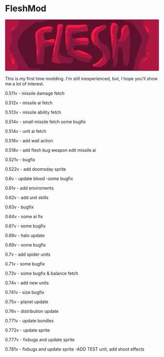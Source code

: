# FleshMod
![logo](https://github.com/FallingDice/flesh-mod/blob/master/logo.png)

This is my first time modding. I'm still inexperienced, but, I hope you'll show me a lot of interest.

0.511v - missile damage fetch

0.512v - missile ai fetch

0.513v - missile ability fetch

0.514v - small missile fetch
some bugfix

0.514v - unit ai fetch

0.516v - add wall action

0.518v - add flesh bug weapon
edit missile ai

0.521v - bugfix

0.522v - add doomsday sprite

0.6v - update blood
-some bugfix

0.61v - add enviroments

0.62v - add unit skills

0.63v - bugfix

0.64v - some ai fix

0.67v - some bugfix

0.68v - halo update

0.69v - some bugfix

0.7v - add spider units

0.71v - some bugfix

0.73v - some bugfix & balance fetch

0.74v - add new units

0.741v - size bugfix

0.75v - planet update

0.76v - distribution update

0.771v - update bundles

0.772v - update sprite

0.777v - fixbugs and update sprite

0.781v - fixbugs and update sprite
-ADD    TEST unit, add shoot effects
